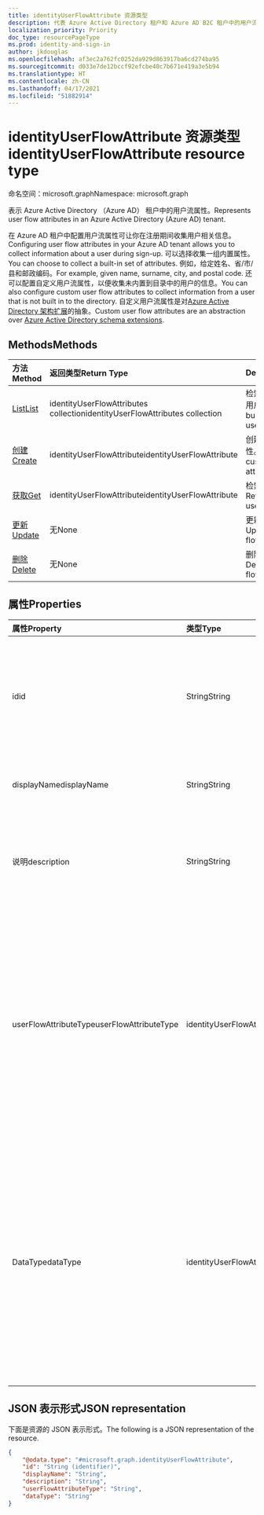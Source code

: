 ```yaml
---
title: identityUserFlowAttribute 资源类型
description: 代表 Azure Active Directory 租户和 Azure AD B2C 租户中的用户流属性。
localization_priority: Priority
doc_type: resourcePageType
ms.prod: identity-and-sign-in
author: jkdouglas
ms.openlocfilehash: af3ec2a762fc0252da929d863917ba6cd274ba95
ms.sourcegitcommit: d033e7de12bccf92efcbe40c7b671e419a3e5b94
ms.translationtype: HT
ms.contentlocale: zh-CN
ms.lasthandoff: 04/17/2021
ms.locfileid: "51882914"
---
```

# <a name="identityuserflowattribute-resource-type"></a><span data-ttu-id="39d55-103">identityUserFlowAttribute 资源类型</span><span class="sxs-lookup"><span data-stu-id="39d55-103">identityUserFlowAttribute resource type</span></span>

<span data-ttu-id="39d55-104">命名空间：microsoft.graph</span><span class="sxs-lookup"><span data-stu-id="39d55-104">Namespace: microsoft.graph</span></span>

<span data-ttu-id="39d55-105">表示 Azure Active Directory （Azure AD） 租户中的用户流属性。</span><span class="sxs-lookup"><span data-stu-id="39d55-105">Represents user flow attributes in an Azure Active Directory (Azure AD) tenant.</span></span>

<span data-ttu-id="39d55-106">在 Azure AD 租户中配置用户流属性可让你在注册期间收集用户相关信息。</span><span class="sxs-lookup"><span data-stu-id="39d55-106">Configuring user flow attributes in your Azure AD tenant allows you to collect information about a user during sign-up.</span></span> <span data-ttu-id="39d55-107">可以选择收集一组内置属性。</span><span class="sxs-lookup"><span data-stu-id="39d55-107">You can choose to collect a built-in set of attributes.</span></span> <span data-ttu-id="39d55-108">例如，给定姓名、省/市/县和邮政编码。</span><span class="sxs-lookup"><span data-stu-id="39d55-108">For example, given name, surname, city, and postal code.</span></span> <span data-ttu-id="39d55-109">还可以配置自定义用户流属性，以便收集未内置到目录中的用户的信息。</span><span class="sxs-lookup"><span data-stu-id="39d55-109">You can also configure custom user flow attributes to collect information from a user that is not built in to the directory.</span></span> <span data-ttu-id="39d55-110">自定义用户流属性是对[Azure Active Directory 架构扩展](/azure/active-directory/develop/active-directory-schema-extensions)的抽象。</span><span class="sxs-lookup"><span data-stu-id="39d55-110">Custom user flow attributes are an abstraction over [Azure Active Directory schema extensions](/azure/active-directory/develop/active-directory-schema-extensions).</span></span>

## <a name="methods"></a><span data-ttu-id="39d55-111">Methods</span><span class="sxs-lookup"><span data-stu-id="39d55-111">Methods</span></span>

| <span data-ttu-id="39d55-112">方法</span><span class="sxs-lookup"><span data-stu-id="39d55-112">Method</span></span>       | <span data-ttu-id="39d55-113">返回类型</span><span class="sxs-lookup"><span data-stu-id="39d55-113">Return Type</span></span>  |<span data-ttu-id="39d55-114">Description</span><span class="sxs-lookup"><span data-stu-id="39d55-114">Description</span></span>|
|:---------------|:--------|:----------|
|[<span data-ttu-id="39d55-115">List</span><span class="sxs-lookup"><span data-stu-id="39d55-115">List</span></span>](../api/identityuserflowattribute-list.md)|<span data-ttu-id="39d55-116">identityUserFlowAttributes collection</span><span class="sxs-lookup"><span data-stu-id="39d55-116">identityUserFlowAttributes collection</span></span>|<span data-ttu-id="39d55-117">检索所有内置和自定义的用户流属性。</span><span class="sxs-lookup"><span data-stu-id="39d55-117">Retrieve all built-in and custom user flow attributes.</span></span>|
|[<span data-ttu-id="39d55-118">创建</span><span class="sxs-lookup"><span data-stu-id="39d55-118">Create</span></span>](../api/identityuserflowattribute-post.md)|<span data-ttu-id="39d55-119">identityUserFlowAttribute</span><span class="sxs-lookup"><span data-stu-id="39d55-119">identityUserFlowAttribute</span></span>|<span data-ttu-id="39d55-120">创建新的自定义用户流属性。</span><span class="sxs-lookup"><span data-stu-id="39d55-120">Create a new custom user flow attribute.</span></span>|
|[<span data-ttu-id="39d55-121">获取</span><span class="sxs-lookup"><span data-stu-id="39d55-121">Get</span></span>](../api/identityuserflowattribute-get.md) |<span data-ttu-id="39d55-122">identityUserFlowAttribute</span><span class="sxs-lookup"><span data-stu-id="39d55-122">identityUserFlowAttribute</span></span>|<span data-ttu-id="39d55-123">检索用户流属性的属性。</span><span class="sxs-lookup"><span data-stu-id="39d55-123">Retrieve properties of a user flow attribute.</span></span>|
|[<span data-ttu-id="39d55-124">更新</span><span class="sxs-lookup"><span data-stu-id="39d55-124">Update</span></span>](../api/identityuserflowattribute-update.md)|<span data-ttu-id="39d55-125">无</span><span class="sxs-lookup"><span data-stu-id="39d55-125">None</span></span>|<span data-ttu-id="39d55-126">更新自定义用户流属性。</span><span class="sxs-lookup"><span data-stu-id="39d55-126">Update a custom user flow attribute.</span></span>|
|[<span data-ttu-id="39d55-127">删除</span><span class="sxs-lookup"><span data-stu-id="39d55-127">Delete</span></span>](../api/identityuserflowattribute-delete.md)|<span data-ttu-id="39d55-128">无</span><span class="sxs-lookup"><span data-stu-id="39d55-128">None</span></span>|<span data-ttu-id="39d55-129">删除自定义用户流属性。</span><span class="sxs-lookup"><span data-stu-id="39d55-129">Delete a custom user flow attribute.</span></span>|

## <a name="properties"></a><span data-ttu-id="39d55-130">属性</span><span class="sxs-lookup"><span data-stu-id="39d55-130">Properties</span></span>

|<span data-ttu-id="39d55-131">属性</span><span class="sxs-lookup"><span data-stu-id="39d55-131">Property</span></span>|<span data-ttu-id="39d55-132">类型</span><span class="sxs-lookup"><span data-stu-id="39d55-132">Type</span></span>|<span data-ttu-id="39d55-133">说明</span><span class="sxs-lookup"><span data-stu-id="39d55-133">Description</span></span>|
|:---------------|:--------|:----------|
|<span data-ttu-id="39d55-134">id</span><span class="sxs-lookup"><span data-stu-id="39d55-134">id</span></span>|<span data-ttu-id="39d55-135">String</span><span class="sxs-lookup"><span data-stu-id="39d55-135">String</span></span>|<span data-ttu-id="39d55-136">用户流属性的标识符。</span><span class="sxs-lookup"><span data-stu-id="39d55-136">The identifier of the user flow attribute.</span></span> <span data-ttu-id="39d55-137">这是一个自动创建的只读属性。</span><span class="sxs-lookup"><span data-stu-id="39d55-137">This is a read-only attribute that is automatically created.</span></span>|
|<span data-ttu-id="39d55-138">displayName</span><span class="sxs-lookup"><span data-stu-id="39d55-138">displayName</span></span>|<span data-ttu-id="39d55-139">String</span><span class="sxs-lookup"><span data-stu-id="39d55-139">String</span></span>|<span data-ttu-id="39d55-140">用户流属性的显示名称。</span><span class="sxs-lookup"><span data-stu-id="39d55-140">The display name of the user flow attribute.</span></span>|
|<span data-ttu-id="39d55-141">说明</span><span class="sxs-lookup"><span data-stu-id="39d55-141">description</span></span>|<span data-ttu-id="39d55-142">String</span><span class="sxs-lookup"><span data-stu-id="39d55-142">String</span></span>|<span data-ttu-id="39d55-143">注册时显示给用户的用户流量属性的描述。</span><span class="sxs-lookup"><span data-stu-id="39d55-143">The description of the user flow attribute that's shown to the user at the time of sign-up.</span></span>|
|<span data-ttu-id="39d55-144">userFlowAttributeType</span><span class="sxs-lookup"><span data-stu-id="39d55-144">userFlowAttributeType</span></span>|<span data-ttu-id="39d55-145">identityUserFlowAttributeType</span><span class="sxs-lookup"><span data-stu-id="39d55-145">identityUserFlowAttributeType</span></span>|<span data-ttu-id="39d55-146">用户流属性的类型。</span><span class="sxs-lookup"><span data-stu-id="39d55-146">The type of the user flow attribute.</span></span> <span data-ttu-id="39d55-147">这是一个自动设置的只读属性。</span><span class="sxs-lookup"><span data-stu-id="39d55-147">This is a read-only attribute that is automatically set.</span></span> <span data-ttu-id="39d55-148">根据属性的类型，此属性的值将为 `builtIn`、 `custom`或 `required`。</span><span class="sxs-lookup"><span data-stu-id="39d55-148">Depending on the type of attribute, the values for this property will be `builtIn`, `custom`, or `required`.</span></span>|
|<span data-ttu-id="39d55-149">DataType</span><span class="sxs-lookup"><span data-stu-id="39d55-149">dataType</span></span>|<span data-ttu-id="39d55-150">identityUserFlowAttributeDataType</span><span class="sxs-lookup"><span data-stu-id="39d55-150">identityUserFlowAttributeDataType</span></span>|<span data-ttu-id="39d55-151">用户流属性的数据类型。</span><span class="sxs-lookup"><span data-stu-id="39d55-151">The data type of the user flow attribute.</span></span> <span data-ttu-id="39d55-152">在创建自定义用户流属性后，不能对此进行修改。</span><span class="sxs-lookup"><span data-stu-id="39d55-152">This cannot be modified after the custom user flow attribute is created.</span></span> <span data-ttu-id="39d55-153">数据类型 **支持** 为： `string` 、 `boolean` 、 `int64` 、 `stringCollection` 、 `dateTime`。</span><span class="sxs-lookup"><span data-stu-id="39d55-153">The supported values for **dataType** are: `string` , `boolean` , `int64` , `stringCollection` , `dateTime`.</span></span>|

## <a name="json-representation"></a><span data-ttu-id="39d55-154">JSON 表示形式</span><span class="sxs-lookup"><span data-stu-id="39d55-154">JSON representation</span></span>

<span data-ttu-id="39d55-155">下面是资源的 JSON 表示形式。</span><span class="sxs-lookup"><span data-stu-id="39d55-155">The following is a JSON representation of the resource.</span></span>

<!-- {
  "blockType": "resource",
  "@odata.type": "microsoft.graph.identityUserFlowAttribute"
} -->

```json
{
    "@odata.type": "#microsoft.graph.identityUserFlowAttribute",
    "id": "String (identifier)",
    "displayName": "String",
    "description": "String",
    "userFlowAttributeType": "String",
    "dataType": "String"
}
```
